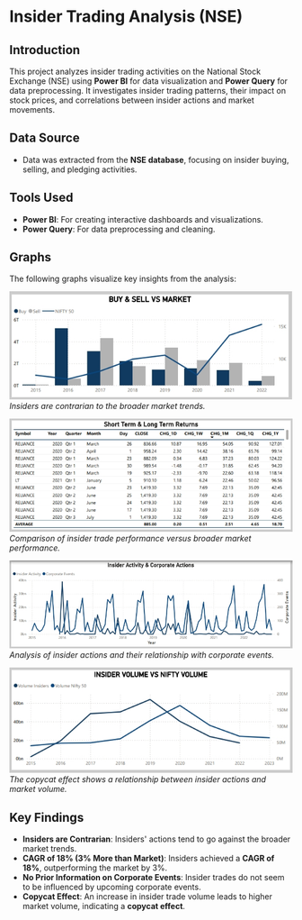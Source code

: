 # Insider Trading Analysis (NSE)

## Introduction

This project analyzes insider trading activities on the National Stock Exchange (NSE) using **Power BI** for data visualization and **Power Query** for data preprocessing. It investigates insider trading patterns, their impact on stock prices, and correlations between insider actions and market movements.

## Data Source

- Data was extracted from the **NSE database**, focusing on insider buying, selling, and pledging activities.

## Tools Used

- **Power BI**: For creating interactive dashboards and visualizations.
- **Power Query**: For data preprocessing and cleaning.

## Graphs

The following graphs visualize key insights from the analysis:

![Contrarian Behavior](output&dashboard/contrarian.jpeg)  
*Insiders are contrarian to the broader market trends.*

![Insider Returns](output&dashboard/insider_Returns.jpeg)  
*Comparison of insider trade performance versus broader market performance.*

![Insider Actions & Corporate Events](output&dashboard/insider_corporate_action.jpeg)  
*Analysis of insider actions and their relationship with corporate events.*

![Copycat Effect](output&dashboard/copycat.jpeg)  
*The copycat effect shows a relationship between insider actions and market volume.*


## Key Findings

- **Insiders are Contrarian**: Insiders' actions tend to go against the broader market trends.
- **CAGR of 18% (3% More than Market)**: Insiders achieved a **CAGR of 18%**, outperforming the market by 3%.
- **No Prior Information on Corporate Events**: Insider trades do not seem to be influenced by upcoming corporate events.
- **Copycat Effect**: An increase in insider trade volume leads to higher market volume, indicating a **copycat effect**.

